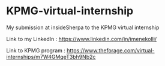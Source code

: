 # KPMG-virtual-internship
My submission at insideSherpa to the KPMG virtual internship


Link to my LinkedIn : https://www.linkedin.com/in/imenekolli/

Link to KPMG program : https://www.theforage.com/virtual-internships/m7W4GMqeT3bh9Nb2c
